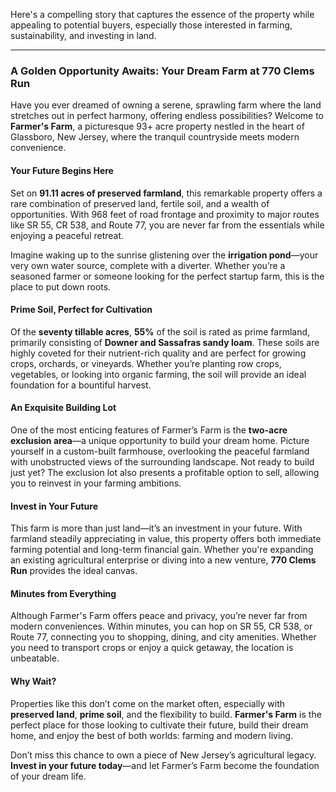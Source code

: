 Here's a compelling story that captures the essence of the property while appealing to potential buyers, especially those interested in farming, sustainability, and investing in land.

---

### **A Golden Opportunity Awaits: Your Dream Farm at 770 Clems Run**

Have you ever dreamed of owning a serene, sprawling farm where the land stretches out in perfect harmony, offering endless possibilities? Welcome to **Farmer's Farm**, a picturesque 93+ acre property nestled in the heart of Glassboro, New Jersey, where the tranquil countryside meets modern convenience.

#### **Your Future Begins Here**
Set on **91.11 acres of preserved farmland**, this remarkable property offers a rare combination of preserved land, fertile soil, and a wealth of opportunities. With 968 feet of road frontage and proximity to major routes like SR 55, CR 538, and Route 77, you are never far from the essentials while enjoying a peaceful retreat.

Imagine waking up to the sunrise glistening over the **irrigation pond**—your very own water source, complete with a diverter. Whether you’re a seasoned farmer or someone looking for the perfect startup farm, this is the place to put down roots.

#### **Prime Soil, Perfect for Cultivation**
Of the **seventy tillable acres**, **55%** of the soil is rated as prime farmland, primarily consisting of **Downer and Sassafras sandy loam**. These soils are highly coveted for their nutrient-rich quality and are perfect for growing crops, orchards, or vineyards. Whether you’re planting row crops, vegetables, or looking into organic farming, the soil will provide an ideal foundation for a bountiful harvest.

#### **An Exquisite Building Lot**
One of the most enticing features of Farmer’s Farm is the **two-acre exclusion area**—a unique opportunity to build your dream home. Picture yourself in a custom-built farmhouse, overlooking the peaceful farmland with unobstructed views of the surrounding landscape. Not ready to build just yet? The exclusion lot also presents a profitable option to sell, allowing you to reinvest in your farming ambitions.

#### **Invest in Your Future**
This farm is more than just land—it’s an investment in your future. With farmland steadily appreciating in value, this property offers both immediate farming potential and long-term financial gain. Whether you're expanding an existing agricultural enterprise or diving into a new venture, **770 Clems Run** provides the ideal canvas.

#### **Minutes from Everything**
Although Farmer's Farm offers peace and privacy, you’re never far from modern conveniences. Within minutes, you can hop on SR 55, CR 538, or Route 77, connecting you to shopping, dining, and city amenities. Whether you need to transport crops or enjoy a quick getaway, the location is unbeatable.

#### **Why Wait?**
Properties like this don’t come on the market often, especially with **preserved land**, **prime soil**, and the flexibility to build. **Farmer's Farm** is the perfect place for those looking to cultivate their future, build their dream home, and enjoy the best of both worlds: farming and modern living.

Don’t miss this chance to own a piece of New Jersey’s agricultural legacy. **Invest in your future today**—and let Farmer’s Farm become the foundation of your dream life.

